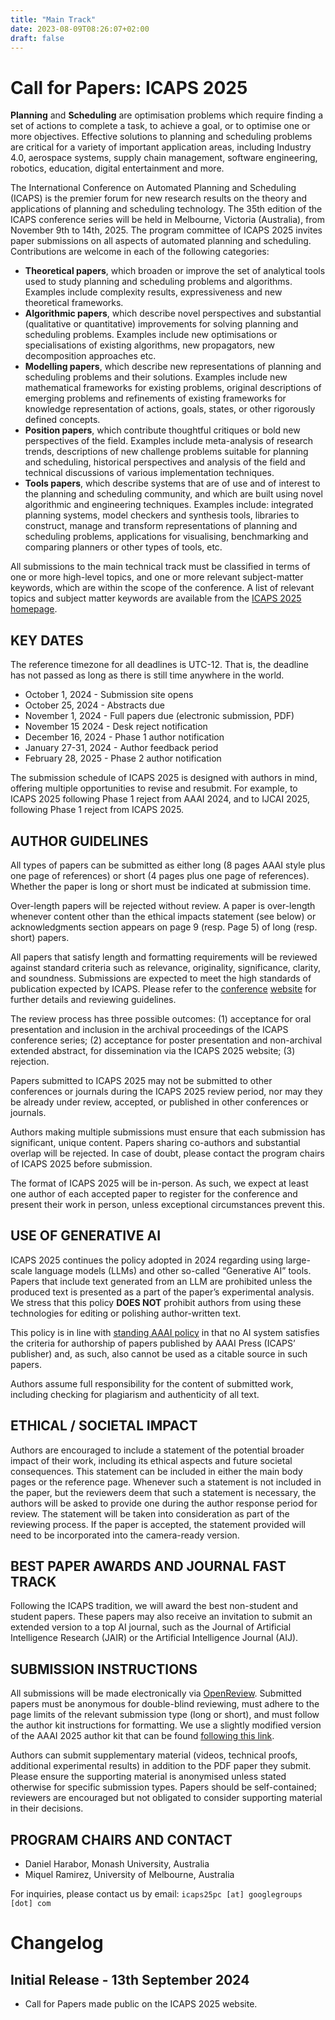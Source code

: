 ```yaml
---
title: "Main Track"
date: 2023-08-09T08:26:07+02:00
draft: false
---
```


# Call for Papers: ICAPS 2025

**Planning** and **Scheduling** are optimisation problems which require finding a set of actions to complete a task, to achieve 
a goal, or to optimise one or more objectives. Effective solutions to planning and scheduling problems are critical for a 
variety of important application areas, including Industry 4.0, aerospace systems, supply chain management, software 
engineering, robotics, education, digital entertainment and more.

The International Conference on Automated Planning and Scheduling (ICAPS) is the premier forum for new research results 
on the theory and applications of planning and scheduling technology. The 35th edition of the ICAPS conference series 
will be held in Melbourne, Victoria (Australia), from November 9th to 14th, 2025.
The program committee of ICAPS 2025 invites paper submissions on all aspects of automated planning and scheduling. 
Contributions are welcome in each of the following categories:

- **Theoretical papers**, which broaden or improve the set of analytical tools used to study planning and scheduling 
problems and algorithms. Examples include complexity results, expressiveness and new theoretical frameworks.
- **Algorithmic papers**, which describe novel perspectives and substantial (qualitative or quantitative) improvements 
for solving planning and scheduling problems. Examples include new optimisations or specialisations of existing algorithms, 
new propagators, new decomposition approaches etc.
- **Modelling papers**, which describe new representations of planning and scheduling problems and their solutions. Examples 
include new mathematical frameworks for existing problems, original descriptions of emerging problems and refinements of 
existing frameworks for knowledge representation of actions, goals, states, or other rigorously defined concepts. 
- **Position papers**, which contribute thoughtful critiques or bold new perspectives of the field. Examples include 
meta-analysis of research trends, descriptions of new challenge problems suitable for planning and scheduling, 
historical perspectives and analysis of the field and technical discussions of various implementation techniques.
- **Tools papers**, which describe systems that are of use and of interest to the planning and scheduling community, and 
which are built using novel algorithmic and engineering techniques. Examples include: integrated planning systems, model 
checkers and synthesis tools, libraries to construct, manage and transform representations of planning and scheduling 
problems, applications for visualising, benchmarking and comparing planners or other types of tools, etc.


All submissions to the main technical track must be classified in terms of one or more high-level topics, and one or 
more relevant subject-matter keywords,  which are within the scope of the conference. A list of relevant topics and 
subject matter keywords are available from 
the [ICAPS 2025 homepage](https://icaps25.icaps-conference.org/organization/paper_classification_system).


## KEY DATES

The reference timezone for all deadlines is UTC-12. That is, the deadline has not passed as long as there is still time 
anywhere in the world.

- October 1, 2024 - Submission site opens
- October 25, 2024 - Abstracts due
- November 1, 2024 - Full papers due (electronic submission, PDF)
- November 15 2024 - Desk reject notification
- December 16, 2024 - Phase 1 author notification
- January 27-31, 2024 - Author feedback period
- February 28, 2025 - Phase 2 author notification

The submission schedule of ICAPS 2025 is designed with authors in mind, offering multiple opportunities to revise and 
resubmit. For example, to ICAPS 2025 following Phase 1 reject from AAAI 2024, and to IJCAI 2025, following Phase 1 
reject from ICAPS 2025.


## AUTHOR GUIDELINES

All types of papers can be submitted as either long (8 pages AAAI style plus one page of references) or short (4 pages 
plus one page of references). Whether the paper is long or short must be indicated at submission time.

Over-length papers will be rejected without review. A paper is over-length whenever content other than the ethical 
impacts statement (see below) or acknowledgments section appears on page 9 (resp. Page 5) of long (resp. short) papers.

All papers that satisfy length and formatting requirements will be reviewed against standard criteria such as relevance, 
originality, significance, clarity, and soundness. Submissions are expected to meet the high standards of publication 
expected by ICAPS. Please refer to the 
[conference](https://icaps25.icaps-conference.org/organization/roles_and_guidelines)
[website](https://icaps25.icaps-conference.org/organization/conditions_for_acceptance) 
for further details and reviewing guidelines. 

The review process has three possible outcomes: (1) acceptance for oral presentation and inclusion in the archival 
proceedings of the ICAPS conference series; (2) acceptance for poster presentation and non-archival extended abstract, 
for dissemination via the ICAPS 2025 website; (3) rejection.

Papers submitted to ICAPS 2025 may not be submitted to other conferences or journals during the ICAPS 2025 review period, 
nor may they be already under review, accepted, or published in other conferences or journals. 

Authors making multiple submissions must ensure that each submission has significant, unique content. Papers sharing 
co-authors and substantial overlap will be rejected. In case of doubt, please contact the program chairs of ICAPS 2025 
before submission.

The format of ICAPS 2025 will be in-person. As such, we expect at least one author of each accepted paper to register 
for the conference and present their work in person, unless exceptional circumstances prevent this.

## USE OF GENERATIVE AI

ICAPS 2025 continues the policy adopted in 2024 regarding using large-scale language models (LLMs) and other so-called 
“Generative AI” tools. Papers that include text generated from an LLM are prohibited unless the produced text is 
presented as a part of the paper’s experimental analysis. We stress that this policy **DOES NOT** prohibit authors from 
using these technologies for editing or polishing author-written text.

This policy is in line with 
[standing AAAI policy](https://aaai.org/conference/aaai/aaai-25/policies-for-aaai-25-authors) 
in that no AI system satisfies the criteria for authorship of papers 
published by AAAI Press (ICAPS’ publisher) and, as such, also cannot be used as a citable source in such papers. 

Authors assume full responsibility for the content of submitted work, including checking for plagiarism and authenticity 
of all text. 

## ETHICAL / SOCIETAL IMPACT

Authors are encouraged to include a statement of the potential broader impact of their work, including its ethical 
aspects and future societal consequences. This statement can be included in either the main body pages or the reference 
page. Whenever such a statement is not included in the paper, but the reviewers deem that such a statement is necessary, 
the authors will be asked to provide one during the author response period for review. The statement will be taken into 
consideration as part of the reviewing process. If the paper is accepted, the statement provided will need to be 
incorporated into the camera-ready version.

## BEST PAPER AWARDS AND JOURNAL FAST TRACK

Following the ICAPS tradition, we will award the best non-student and student papers. These papers may also receive an 
invitation to submit an extended version to a top AI journal, such as the Journal of Artificial Intelligence Research 
(JAIR) or the Artificial Intelligence Journal (AIJ).


## SUBMISSION INSTRUCTIONS

All submissions will be made electronically via 
[OpenReview](https://openreview.net/group?id=icaps-conference.org/ICAPS/2025/Conference).
Submitted papers must be anonymous for double-blind reviewing, must adhere to the page limits of the relevant submission 
type (long or short), and must follow the author kit instructions for formatting. We use a slightly modified version of 
the AAAI 2025 author kit that can be found 
[following this link](https://icaps25.icaps-conference.org/files/icaps2025-author-kit.zip).

Authors can submit supplementary material (videos, technical proofs, additional experimental results) in addition to the 
PDF paper they submit. Please ensure the supporting material is anonymised unless stated otherwise for specific submission 
types. Papers should be self-contained; reviewers are encouraged but not obligated to consider supporting material in 
their decisions.

## PROGRAM CHAIRS AND CONTACT

- Daniel Harabor, Monash University, Australia
- Miquel Ramirez, University of Melbourne, Australia

For inquiries, please contact us by email: `icaps25pc [at] googlegroups [dot] com`

# Changelog

## Initial Release - 13th September 2024

 - Call for Papers made public on the ICAPS 2025 website.

